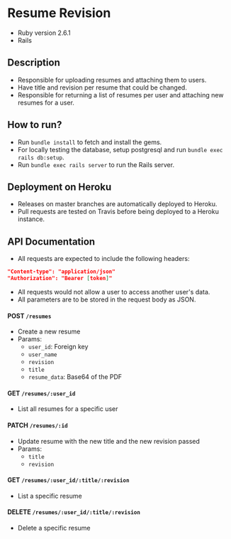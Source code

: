 # Resume Revision
* Ruby version 2.6.1
* Rails

## Description

* Responsible for uploading resumes and attaching them to users.
* Have title and revision per resume that could be changed.
* Responsible for returning a list of resumes per user and attaching new resumes for a user.


## How to run?

* Run `bundle install` to fetch and install the gems.
* For locally testing the database, setup postgresql and run `bundle exec rails db:setup`.
* Run `bundle exec rails server` to run the Rails server.


## Deployment on Heroku

* Releases on master branches are automatically deployed to Heroku.
* Pull requests are tested on Travis before being deployed to a Heroku instance.

## API Documentation
* All requests are expected to include the following headers:
```json
"Content-type": "application/json"
"Authorization": "Bearer [token]"
```
* All requests would not allow a user to access another user's data.
* All parameters are to be stored in the request body as JSON.

#### POST `/resumes`
* Create a new resume
* Params: 
    * `user_id`: Foreign key
    * `user_name` 
    * `revision`
    * `title`
    * `resume_data`: Base64 of the PDF
    
#### GET `/resumes/:user_id`
* List all resumes for a specific user

#### PATCH `/resumes/:id`
* Update resume with the new title and the new revision passed
* Params:
    * `title`
    * `revision`


#### GET `/resumes/:user_id/:title/:revision`
* List a specific resume 

#### DELETE `/resumes/:user_id/:title/:revision`
* Delete a specific resume
